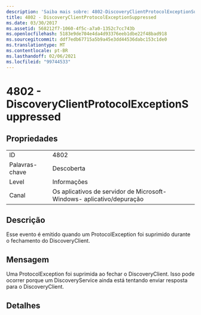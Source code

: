 ```yaml
---
description: 'Saiba mais sobre: 4802-DiscoveryClientProtocolExceptionSuppressed'
title: 4802 - DiscoveryClientProtocolExceptionSuppressed
ms.date: 03/30/2017
ms.assetid: 568212f7-1060-4f5c-a7a0-1352c7cc743b
ms.openlocfilehash: 5183e9de704e4da4d93376eeb1dbe22f48bad918
ms.sourcegitcommit: ddf7edb67715a5b9a45e3dd44536dabc153c1de0
ms.translationtype: MT
ms.contentlocale: pt-BR
ms.lasthandoff: 02/06/2021
ms.locfileid: "99744533"
---
```

# <a name="4802---discoveryclientprotocolexceptionsuppressed"></a>4802 - DiscoveryClientProtocolExceptionSuppressed

## <a name="properties"></a>Propriedades  
  
|||  
|-|-|  
|ID|4802|  
|Palavras-chave|Descoberta|  
|Level|Informações|  
|Canal|Os aplicativos de servidor de Microsoft-Windows- aplicativo/depuração|  
  
## <a name="description"></a>Descrição  

 Esse evento é emitido quando um ProtocolException foi suprimido durante o fechamento do DiscoveryClient.  
  
## <a name="message"></a>Mensagem  

 Uma ProtocolException foi suprimida ao fechar o DiscoveryClient. Isso pode ocorrer porque um DiscoveryService ainda está tentando enviar resposta para o DiscoveryClient.  
  
## <a name="details"></a>Detalhes

